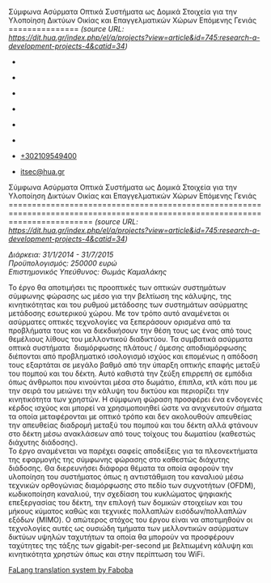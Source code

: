 Σύμφωνα Ασύρματα Οπτικά Συστήματα ως Δομικά Στοιχεία για την Υλοποίηση Δικτύων Οικίας και Επαγγελματικών Χώρων Επόμενης Γενιάς
===============    *(source URL: https://dit.hua.gr/index.php/el/a/projects?view=article&id=745:research-a-development-projects-4&catid=34)*

*   [](https://www.facebook.com/ditharokopio)
*   [](https://www.youtube.com/channel/UCEHkYirpXF1nSLxDCrfDZ4A)
*   [](https://www.linkedin.com/company/77699385)
*   [](https://www.instagram.com/dithua)

*   [](https://dit.hua.gr/index.php/el/a/projects)
*   [](https://dit.hua.gr/index.php/en/research/projects)

*   [+302109549400](tel:+302109549400)
*   [itsec@hua.gr](mailto:itsec@hua.gr)

Σύμφωνα Ασύρματα Οπτικά Συστήματα ως Δομικά Στοιχεία για την Υλοποίηση Δικτύων Οικίας και Επαγγελματικών Χώρων Επόμενης Γενιάς
==============================================================================================================================  *(source URL: https://dit.hua.gr/index.php/el/a/projects?view=article&id=745:research-a-development-projects-4&catid=34)*

_Διάρκεια: 31/1/2014 - 31/7/2015_  
_Προϋπολογισμός: 250000 ευρώ_  
_Επιστημονικός Υπεύθυνος: Θωμάς Καμαλάκης_

To έργο θα αποτιμήσει τις προοπτικές των οπτικών συστημάτων σύμφωνης φώρασης ως μέσο για την βελτίωση της κάλυψης, της κινητικότητας και του ρυθμού μετάδοσης των συστημάτων ασύρματης μετάδοσης εσωτερικού χώρου. Με τον τρόπο αυτό αναμένεται οι ασύρματες οπτικές τεχνολογίες να ξεπεράσουν ορισμένα από τα προβλήματα τους και να διεκδικήσουν την θέση τους ως ένας από τους θεμέλιους λίθους του μελλοντικού διαδικτύου. Τα συμβατικά ασύρματα οπτικά συστήματα  διαμόρφωσης πλάτους / άμεσης αποδιαμόρφωσης διέπονται από προβληματικό ισολογισμό ισχύος και επομένως η απόδοση τους εξαρτάται σε μεγάλο βαθμό από την ύπαρξη οπτικής επαφής μεταξύ του πομπού και του δέκτη. Αυτό καθιστά την ζεύξη επιρρεπή σε εμπόδια όπως άνθρωποι που κινούνται μέσα στο δωμάτιο, έπιπλα, κτλ κάτι που με την σειρά του μειώνει την κάλυψη του δικτύου και περιορίζει την κινητικότητα των χρηστών. Η σύμφωνη φώραση προσφέρει ένα ενδογενές κέρδος ισχύος και μπορεί να χρησιμοποιηθεί ώστε να ανιχνευτούν σήματα τα οποία μεταφέρονται με οπτικό τρόπο και δεν ακολουθούν απευθείας την απευθείας διαδρομή μεταξύ του πομπού και του δέκτη αλλά φτάνουν στο δέκτη μέσω ανακλάσεων από τους τοίχους του δωματίου (καθεστώς διάχυτης διάδοσης).  
Το έργο αναμένεται να παρέχει σαφείς αποδείξεις για τα πλεονεκτήματα της εφαρμογής της σύμφωνης φώρασης στο καθεστώς διάχυτης διάδοσης. Θα διερευνήσει διάφορα θέματα τα οποία αφορούν την υλοποίηση του συστήματος όπως η αντιστάθμιση του καναλιού μέσω τεχνικών ορθογώνιας διαμόρφωσης στο πεδίο των συχνοτήτων (OFDM), κωδικοποίηση καναλιού, την σχεδίαση του κυκλώματος ψηφιακής επεξεργασίας του δέκτη, την επιλογή των δομικών στοιχείων και του μήκους κύματος καθώς και τεχνικές πολλαπλών εισόδων/πολλαπλών εξόδων (MIMO). Ο απώτερος στόχος του έργου είναι να αποτιμηθούν οι τεχνολογίες αυτές ως ουσιώδη τμήματα των μελλοντικών ασύρματων δικτύων υψηλών ταχυτήτων τα οποία θα μπορούν να προσφέρουν ταχύτητες της τάξης των gigabit-per-second με βελτιωμένη κάλυψη και κινητικότητα χρηστών όπως και στην περίπτωση του WiFi.

[FaLang translation system by Faboba](http://www.faboba.com/ "Faboba : Création de composantJoomla")

[](https://dit.hua.gr/index.php/el/a/projects?view=article&id=745:research-a-development-projects-4&catid=34#)
